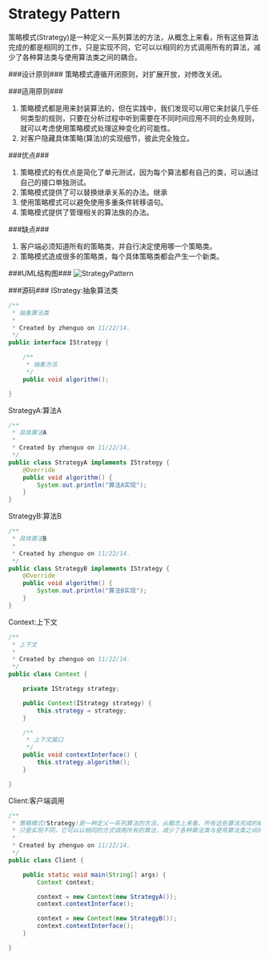 Strategy Pattern
================
  策略模式(Strategy)是一种定义一系列算法的方法，从概念上来看，所有这些算法完成的都是相同的工作，只是实现不同，它可以以相同的方式调用所有的算法，减少了各种算法类与使用算法类之间的耦合。

###设计原则###
  策略模式遵循开闭原则，对扩展开放，对修改关闭。

###适用原则###
1. 策略模式都是用来封装算法的，但在实践中，我们发现可以用它来封装几乎任何类型的规则，只要在分析过程中听到需要在不同时间应用不同的业务规则，就可以考虑使用策略模式处理这种变化的可能性。
2. 对客户隐藏具体策略(算法)的实现细节，彼此完全独立。

###优点###
1. 策略模式的有优点是简化了单元测试，因为每个算法都有自己的类，可以通过自己的接口单独测试。
2. 策略模式提供了可以替换继承关系的办法。继承
3. 使用策略模式可以避免使用多重条件转移语句。
4. 策略模式提供了管理相关的算法族的办法。

###缺点###
1. 客户端必须知道所有的策略类，并自行决定使用哪一个策略类。
2. 策略模式造成很多的策略类，每个具体策略类都会产生一个新类。

###UML结构图###
![StrategyPattern](https://94275.cn/imgs/post/StrategyPattern.png)

###源码###
IStrategy:抽象算法类
```java
/**
 * 抽象算法类
 *
 * Created by zhenguo on 11/22/14.
 */
public interface IStrategy {

    /**
     * 抽象方法
     */
    public void algorithm();

}
```

StrategyA:算法A
```java
/**
 * 具体算法A
 *
 * Created by zhenguo on 11/22/14.
 */
public class StrategyA implements IStrategy {
    @Override
    public void algorithm() {
        System.out.println("算法A实现");
    }
}
```

StrategyB:算法B
```java
/**
 * 具体算法B
 *
 * Created by zhenguo on 11/22/14.
 */
public class StrategyB implements IStrategy {
    @Override
    public void algorithm() {
        System.out.println("算法B实现");
    }
}
```

Context:上下文
```java
/**
 * 上下文
 *
 * Created by zhenguo on 11/22/14.
 */
public class Context {

    private IStrategy strategy;

    public Context(IStrategy strategy) {
        this.strategy = strategy;
    }

    /**
     * 上下文接口
     */
    public void contextInterface() {
        this.strategy.algorithm();
    }

}
```

Client:客户端调用
```java
/**
 * 策略模式(Strategy)是一种定义一系列算法的方法，从概念上来看，所有这些算法完成的都是相同的工作，
 * 只是实现不同，它可以以相同的方式调用所有的算法，减少了各种算法类与使用算法类之间的耦合。
 *
 * Created by zhenguo on 11/22/14.
 */
public class Client {

    public static void main(String[] args) {
        Context context;

        context = new Context(new StrategyA());
        context.contextInterface();

        context = new Context(new StrategyB());
        context.contextInterface();
    }

}
```




